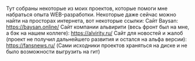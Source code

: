 Тут собраны некоторые из моих проектов, которые помоги мне набраться опыта WEB-разработки. Некоторые даже сейчас можно найти на просторах интернета, вот некоторые ссылки:
Сайт Baysan: https://baysan.online/
Сайт компании альвирити (весь фронт был на мне, а бэк на нашем коллеге): https://alvirity.ru/
Сайт для новостей и жалоб (проект не получил дальнейшего развития и остался на альфа версии): https://fansnews.ru/
(Сами исходники проектов храняться на диске и не было возможности выгрузить на гит)
